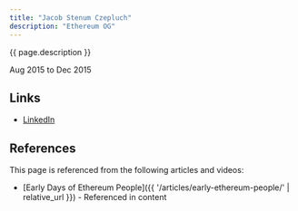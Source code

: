 ```yaml
---
title: "Jacob Stenum Czepluch"
description: "Ethereum OG"
---
```


{{ page.description }}

Aug 2015 to Dec 2015

## Links
- [LinkedIn](https://www.linkedin.com/in/jacobstenumczepluch/)

## References

This page is referenced from the following articles and videos:

- [Early Days of Ethereum People]({{ '/articles/early-ethereum-people/' | relative_url }}) - Referenced in content
